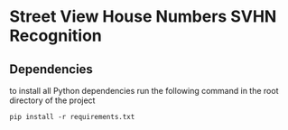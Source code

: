 # Street View House Numbers SVHN Recognition

## Dependencies

to install all Python dependencies run the following command in the root directory of the project

```ssh
pip install -r requirements.txt

```
